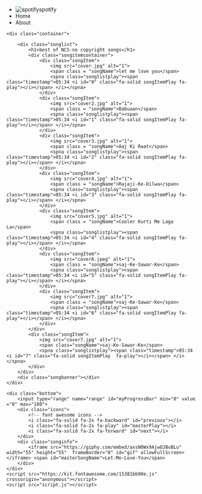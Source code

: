 <!DOCTYPE html>
<html lang="en">
<head>
    <meta charset="UTF-8">
    <meta name="viewport" content="width=device-width, initial-scale=1.0">
    <title>Document</title>
    <link rel="stylesheet" href="style.css">
</head>
<body>
    <nav>
        <ul>
            <li class="brand"><img src="logo.png" alt="spotify">spotify</li>
            <li>Home</li>
            <li>About</li>
        </ul>
    </nav>


    <div class="container">
        
        <div class="songlist">
            <h1>best of NCS-no copyright songs</h1>
            <div class="songitemcontainer">
                <div class="songItem">
                    <img src="cover.jpg" alt="1">
                    <span class = "songName">let me love you</span>
                    <spna class="songlistplay"><span class="timestamp">05:34 <i id="0" class="fa-solid songItemPlay fa-play"></i></span> </i></spna>
                </div>
                <div class="songItem">
                    <img src="cover2.jpg" alt="1">
                    <span class = "songName">Babuaan</span>
                    <spna class="songlistplay"><span class="timestamp">05:34 <i id="1" class="fa-solid songItemPlay fa-play"></i></span> </i></spna>
                </div>
                <div class="songItem">
                    <img src="cover3.jpg" alt="1">
                    <span class = "songName">Aaj Ki Raat</span>
                    <spna class="songlistplay"><span class="timestamp">05:34 <i id="2" class="fa-solid songItemPlay fa-play"></i></span> </i></spna>
                </div>
                <div class="songItem">
                    <img src="cover4.jpg" alt="1">
                    <span class = "songName">Rajaji-Ke-Dilwa</span>
                    <spna class="songlistplay"><span class="timestamp">05:34 <i id="3" class="fa-solid songItemPlay fa-play"></i></span> </i></spna>
                </div>
                <div class="songItem">
                    <img src="cover5.jpg" alt="1">
                    <span class = "songName">Cooler Kurti Me Laga La</span>
                    <spna class="songlistplay"><span class="timestamp">05:34 <i id="4" class="fa-solid songItemPlay fa-play"></i></span> </i></spna>
                </div>
                <div class="songItem">
                    <img src="cover6.jpeg" alt="1">
                    <span class = "songName">saj-Ke-Sawar-Ke</span>
                    <spna class="songlistplay"><span class="timestamp">05:34 <i id="5" class="fa-solid songItemPlay fa-play"></i></span> </i></spna>
                </div>
                <div class="songItem">
                    <img src="cover7.jpg" alt="1">
                    <span class = "songName">saj-Ke-Sawar-Ke</span>
                    <spna class="songlistplay"><span class="timestamp">05:34 <i id="6" class="fa-solid songItemPlay fa-play"></i></span> </i></spna>
                </div>
            </div>
            <div class="songItem">
                <img src="cover7.jpg" alt="1">
                <span class="songName">saj-Ke-Sawar-Ke</span>
                <spna class="songlistplay"><span class="timestamp">05:34 <i id="7" class="fa-solid songItemPlay  fa-play"></i></span> </i></spna>
            </div>
        </div>
        <div class="songbanner"></div>
    </div>

    <div class="bottom">
        <input type="range" name="range" id="myProgressBar" min="0" value ="0" max="100">
        <div class="icons">
            <!-- font awesome icons -->
            <i class="fa-solid fa-2x fa-backward" id="previous"></i>
            <i class="fa-solid fa-2x fa-play" id="masterPlay"></i>
            <i class="fa-solid fa-2x fa-forward" id="next"></i>
        </div>
        <div class="songinfo">
            <iframe src="https://giphy.com/embed/axsN0Wx9AjwOJBvBLu" width="55" height="55"  frameBorder="0" id="gif" allowFullScreen></iframe> <span id="masterSongName">Let-Me-Love-You</span>
        </div>
    </div>
    <script src="https://kit.fontawesome.com/15381bb90e.js" crossorigin="anonymous"></script>
    <script src="script.js"></script>
</body>
</html>
